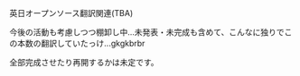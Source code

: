英日オープンソース翻訳関連(TBA)

今後の活動も考慮しつつ棚卸し中...未発表・未完成も含めて、こんなに独りでこの本数の翻訳していたっけ...gkgkbrbr

全部完成させたり再開するかは未定です。
